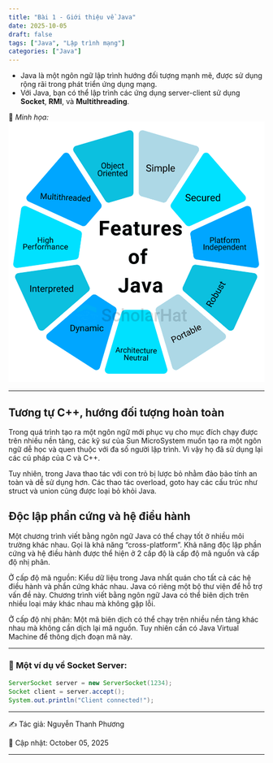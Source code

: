 ```yaml
---
title: "Bài 1 - Giới thiệu về Java"
date: 2025-10-05
draft: false
tags: ["Java", "Lập trình mạng"]
categories: ["Java"]
---
```


- Java là một ngôn ngữ lập trình hướng đối tượng mạnh mẽ, được sử dụng rộng rãi trong phát triển ứng dụng mạng.  
- Với Java, bạn có thể lập trình các ứng dụng server-client sử dụng **Socket**, **RMI**, và **Multithreading**.

📸 *Minh họa:*
![Features of Java](/public/images/dac-diem-cua-java.png) 

---

## Tương tự C++, hướng đối tượng hoàn toàn
Trong quá trình tạo ra một ngôn ngữ mới phục vụ cho mục đích chạy được trên nhiều nền tảng, các kỹ sư của Sun MicroSystem muốn tạo ra một ngôn ngữ dễ học và quen thuộc với đa số người lập trình. Vì vậy họ đã sử dụng lại các cú pháp của C và C++.

Tuy nhiên, trong Java thao tác với con trỏ bị lược bỏ nhằm đảo bảo tính an toàn và dễ sử dụng hơn. Các thao tác overload, goto hay các cấu trúc như struct và union cũng được loại bỏ khỏi Java.

## Độc lập phần cứng và hệ điều hành
Một chương trình viết bằng ngôn ngữ Java có thể chạy tốt ở nhiều môi trường khác nhau. Gọi là khả năng “cross-platform”. Khả năng độc lập phần cứng và hệ điều hành được thể hiện ở 2 cấp độ là cấp độ mã nguồn và cấp độ nhị phân.

Ở cấp độ mã nguồn: Kiểu dữ liệu trong Java nhất quán cho tất cả các hệ điều hành và phần cứng khác nhau. Java có riêng một bộ thư viện để hỗ trợ vấn đề này. Chương trình viết bằng ngôn ngữ Java có thể biên dịch trên nhiều loại máy khác nhau mà không gặp lỗi.

Ở cấp độ nhị phân: Một mã biên dịch có thể chạy trên nhiều nền tảng khác nhau mà không cần dịch lại mã nguồn. Tuy nhiên cần có Java Virtual Machine để thông dịch đoạn mã này.

---

### 🧩 Một ví dụ về Socket Server:
```java
ServerSocket server = new ServerSocket(1234);
Socket client = server.accept();
System.out.println("Client connected!");
```

---
✍️ Tác giả: Nguyễn Thanh Phương

📅 Cập nhật: October 05, 2025

---